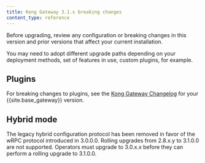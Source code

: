 ```yaml
---
title: Kong Gateway 3.1.x breaking changes
content_type: reference
---
```


Before upgrading, review any configuration or breaking changes in this version and prior versions that affect your current installation.

You may need to adopt different upgrade paths depending on your deployment methods, set of features in use, custom plugins, for example.

## Plugins

For breaking changes to plugins, see the [Kong Gateway Changelog](/gateway/changelog/) for your {{site.base_gateway}} version.

## Hybrid mode

The legacy hybrid configuration protocol has been removed in favor of the wRPC protocol introduced in 3.0.0.0. Rolling upgrades from 2.8.x.y to 3.1.0.0 are not supported. Operators must upgrade to 3.0.x.x before they can perform a rolling upgrade to 3.1.0.0.
